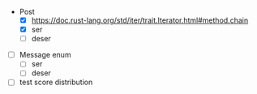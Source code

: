 - Post
  - [x] https://doc.rust-lang.org/std/iter/trait.Iterator.html#method.chain
  - [x] ser
  - [ ] deser
- [ ] Message enum
  - [ ] ser
  - [ ] deser

- [ ] test score distribution
